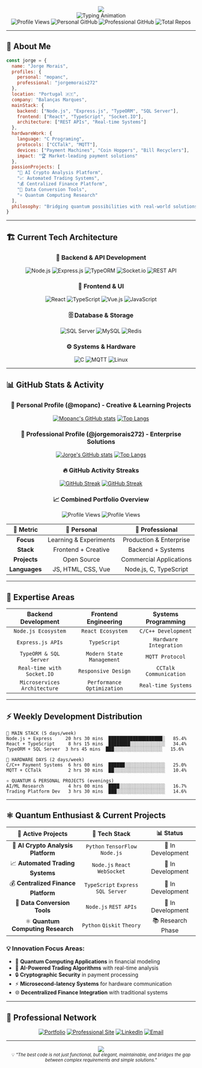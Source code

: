 <div align="center">
  <img src="https://capsule-render.vercel.app/api?type=waving&color=gradient&customColorList=6,11,20&height=280&section=header&text=Jorge%20Morais&fontSize=50&fontColor=fff&animation=fadeIn&fontAlignY=38&desc=%F0%9F%9A%80%20Full%20Stack%20Developer%20%7C%20%F0%9F%94%A7%20Hardware%20Expert%20%7C%20%E2%9A%9B%EF%B8%8F%20Quantum%20Enthusiast&descAlignY=65&descSize=18" />
</div>

<div align="center">
  <img src="https://readme-typing-svg.herokuapp.com?font=Fira+Code&weight=600&size=26&duration=3000&pause=1000&color=00D4FF&center=true&vCenter=true&multiline=true&width=800&height=120&lines=%F0%9F%92%BC+Building+Market-Leading+Payment+Systems;%F0%9F%A4%96+Creating+AI-Powered+Trading+Platforms;%E2%9A%9B%EF%B8%8F+Quantum+Computing+%26+Crypto+Analytics;%F0%9F%9A%80+Node.js+%7C+React+%7C+TypeScript+%7C+C%2FC%2B%2B" alt="Typing Animation" />
</div>

<div align="center">
  <img src="https://komarev.com/ghpvc/?username=Mopanc&label=Profile%20Views&color=00d4ff&style=for-the-badge" alt="Profile Views" />
  <img src="https://img.shields.io/github/followers/Mopanc?label=Personal%20Followers&style=for-the-badge&color=764ba2" alt="Personal GitHub" />
  <img src="https://img.shields.io/github/followers/jorgemorais272?label=Professional%20Followers&style=for-the-badge&color=28a745" alt="Professional GitHub" />
  <img src="https://img.shields.io/badge/Combined%20Repos-50%2B-ff6b6b?style=for-the-badge" alt="Total Repos" />
</div>

---

## 🚀 About Me

```javascript
const jorge = {
  name: "Jorge Morais",
  profiles: {
    personal: "mopanc",
    professional: "jorgemorais272" 
  },
  location: "Portugal 🇵🇹",
  company: "Balanças Marques",
  mainStack: {
    backend: ["Node.js", "Express.js", "TypeORM", "SQL Server"],
    frontend: ["React", "TypeScript", "Socket.IO"],
    architecture: ["REST APIs", "Real-time Systems"]
  },
  hardwareWork: {
    language: "C Programing",
    protocols: ["CCTalk", "MQTT"],
    devices: ["Payment Machines", "Coin Hoppers", "Bill Recyclers"],
    impact: "🏆 Market-leading payment solutions"
  },
  passionProjects: [
    "🤖 AI Crypto Analysis Platform",
    "📈 Automated Trading Systems",
    "💰 Centralized Finance Platform",
    "🔄 Data Conversion Tools",
    "⚛️ Quantum Computing Research"
  ],
  philosophy: "Bridging quantum possibilities with real-world solutions"
}
```

---

## 🏗️ Current Tech Architecture

<div align="center">

### 🚀 Backend & API Development
![Node.js](https://img.shields.io/badge/Node.js-339933?style=for-the-badge&logo=nodedotjs&logoColor=white)
![Express.js](https://img.shields.io/badge/Express.js-000000?style=for-the-badge&logo=express&logoColor=white)
![TypeORM](https://img.shields.io/badge/TypeORM-FE0803?style=for-the-badge&logo=typeorm&logoColor=white)
![Socket.io](https://img.shields.io/badge/Socket.io-010101?style=for-the-badge&logo=socketdotio&logoColor=white)
![REST API](https://img.shields.io/badge/REST-02569B?style=for-the-badge&logo=rest&logoColor=white)

### 🎨 Frontend & UI
![React](https://img.shields.io/badge/React-20232A?style=for-the-badge&logo=react&logoColor=61DAFB)
![TypeScript](https://img.shields.io/badge/TypeScript-007ACC?style=for-the-badge&logo=typescript&logoColor=white)
![Vue.js](https://img.shields.io/badge/Vue.js-35495E?style=for-the-badge&logo=vuedotjs&logoColor=4FC08D)
![JavaScript](https://img.shields.io/badge/JavaScript-F7DF1E?style=for-the-badge&logo=javascript&logoColor=black)

### 🗄️ Database & Storage
![SQL Server](https://img.shields.io/badge/Microsoft%20SQL%20Server-CC2927?style=for-the-badge&logo=microsoft%20sql%20server&logoColor=white)
![MySQL](https://img.shields.io/badge/MySQL-005C84?style=for-the-badge&logo=mysql&logoColor=white)
![Redis](https://img.shields.io/badge/Redis-DC382D?style=for-the-badge&logo=redis&logoColor=white)

### ⚙️ Systems & Hardware
![C](https://img.shields.io/badge/C-00599C?style=for-the-badge&logo=c&logoColor=white)
![MQTT](https://img.shields.io/badge/MQTT-660066?style=for-the-badge&logo=mqtt&logoColor=white)
![Linux](https://img.shields.io/badge/Linux-FCC624?style=for-the-badge&logo=linux&logoColor=black)

</div>

---

## 📊 GitHub Stats & Activity

<div align="center">

### 🎨 Personal Profile (@mopanc) - Creative & Learning Projects
[![Mopanc's GitHub stats](https://github-readme-stats-git-masterrstaa-rickstaa.vercel.app/api?username=Mopanc&show_icons=true&theme=tokyonight)](https://github.com/anuraghazra/github-readme-stats)
[![Top Langs](https://github-readme-stats-git-masterrstaa-rickstaa.vercel.app/api/top-langs/?username=Mopanc&layout=compact&theme=tokyonight)](https://github.com/anuraghazra/github-readme-stats)

### 💼 Professional Profile (@jorgemorais272) - Enterprise Solutions
[![Jorge's GitHub stats](https://github-readme-stats-git-masterrstaa-rickstaa.vercel.app/api?username=jorgemorais272&show_icons=true&theme=dark)](https://github.com/anuraghazra/github-readme-stats)
[![Top Langs](https://github-readme-stats-git-masterrstaa-rickstaa.vercel.app/api/top-langs/?username=jorgemorais272&layout=compact&theme=dark)](https://github.com/anuraghazra/github-readme-stats)

</div>

<div align="center">

### 🔥 GitHub Activity Streaks
[![GitHub Streak](https://streak-stats.demolab.com/?user=Mopanc&theme=tokyonight)](https://git.io/streak-stats)
[![GitHub Streak](https://streak-stats.demolab.com/?user=jorgemorais272&theme=radical)](https://git.io/streak-stats)

</div>

<div align="center">

### 📈 **Combined Portfolio Overview**
![Profile Views](https://komarev.com/ghpvc/?username=Mopanc&label=Personal%20Views&color=00d4ff&style=flat-square)
![Profile Views](https://komarev.com/ghpvc/?username=jorgemorais272&label=Professional%20Views&color=28a745&style=flat-square)

| 🎯 **Metric** | 🎨 **Personal** | 💼 **Professional** |
|:------------:|:---------------:|:------------------:|
| **Focus** | Learning & Experiments | Production & Enterprise |
| **Stack** | Frontend + Creative | Backend + Systems |
| **Projects** | Open Source | Commercial Applications |
| **Languages** | JS, HTML, CSS, Vue | Node.js, C, TypeScript |

</div>

---

## 🎯 Expertise Areas

<div align="center">

| **Backend Development** | **Frontend Engineering** | **Systems Programming** |
|:----------------------:|:------------------------:|:----------------------:|
| `Node.js Ecosystem` | `React Ecosystem` | `C/C++ Development` |
| `Express.js APIs` | `TypeScript` | `Hardware Integration` |
| `TypeORM & SQL Server` | `Modern State Management` | `MQTT Protocol` |
| `Real-time with Socket.IO` | `Responsive Design` | `CCTalk Communication` |
| `Microservices Architecture` | `Performance Optimization` | `Real-time Systems` |

</div>

---

## ⚡ Weekly Development Distribution

```text
💼 MAIN STACK (5 days/week)
Node.js + Express     20 hrs 30 mins  ████████████████████░   85.4%
React + TypeScript     8 hrs 15 mins  ████████░░░░░░░░░░░░░   34.4%
TypeORM + SQL Server  3 hrs 45 mins  ███░░░░░░░░░░░░░░░░░░   15.6%

🔧 HARDWARE DAYS (2 days/week)
C/C++ Payment Systems  6 hrs 00 mins  ██████░░░░░░░░░░░░░░░   25.0%
MQTT + CCTalk          2 hrs 30 mins  ██░░░░░░░░░░░░░░░░░░░   10.4%

⚛️ QUANTUM & PERSONAL PROJECTS (evenings)
AI/ML Research         4 hrs 00 mins  ████░░░░░░░░░░░░░░░░░   16.7%
Trading Platform Dev   3 hrs 30 mins  ███░░░░░░░░░░░░░░░░░░   14.6%
```

---

## ⚛️ Quantum Enthusiast & Current Projects

<div align="center">

| 🚀 **Active Projects** | 🔧 **Tech Stack** | 📊 **Status** |
|:----------------------:|:------------------:|:-------------:|
| 🤖 **AI Crypto Analysis Platform** | `Python` `TensorFlow` `Node.js` | 🔄 In Development |
| 📈 **Automated Trading Systems** | `Node.js` `React` `WebSocket` | 🔄 In Development |
| 💰 **Centralized Finance Platform** | `TypeScript` `Express` `SQL Server` | 🔄 In Development |
| 🔄 **Data Conversion Tools** | `Node.js` `REST APIs` | 🔄 In Development |
| ⚛️ **Quantum Computing Research** | `Python` `Qiskit` `Theory` | 📚 Research Phase |

</div>

### 💡 **Innovation Focus Areas:**
- 🧠 **Quantum Computing Applications** in financial modeling
- 🤖 **AI-Powered Trading Algorithms** with real-time analysis
- 🔒 **Cryptographic Security** in payment processing
- ⚡ **Microsecond-latency Systems** for hardware communication
- 🌐 **Decentralized Finance Integration** with traditional systems

---

## 🤝 Professional Network

<div align="center">

[![Portfolio](https://img.shields.io/badge/🌐_Portfolio-mopanc.github.io-667eea?style=for-the-badge&logoColor=white)](https://mopanc.github.io/)
[![Professional Site](https://img.shields.io/badge/🏢_Website-jorgemopanc.com-764ba2?style=for-the-badge&logoColor=white)](https://www.jorgemopanc.com)
[![LinkedIn](https://img.shields.io/badge/LinkedIn-jorge--mopanc-0077B5?style=for-the-badge&logo=linkedin&logoColor=white)](https://www.linkedin.com/in/jorge-mopanc/)
[![Email](https://img.shields.io/badge/Email-Contact-D14836?style=for-the-badge&logo=gmail&logoColor=white)](mailto:jorge@jorgemopanc.com)

</div>

---


<div align="center">
  <img src="https://capsule-render.vercel.app/api?type=waving&color=0:764ba2,100:667eea&height=120&section=footer&text=Let's%20Build%20Something%20Amazing&fontSize=24&fontColor=ffffff&animation=twinkling" />
</div>

<div align="center">
  <sub>💡 <i>"The best code is not just functional, but elegant, maintainable, and bridges the gap between complex requirements and simple solutions."</i></sub>
</div>

